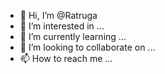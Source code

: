 - 👋 Hi, I’m @Ratruga
- 👀 I’m interested in ...
- 🌱 I’m currently learning ...
- 💞️ I’m looking to collaborate on ...
- 📫 How to reach me ...

<!---
Ratruga/Ratruga is a ✨ special ✨ repository because its `README.md` (this file) appears on your GitHub profile.
You can click the Preview link to take a look at your changes.
--->

